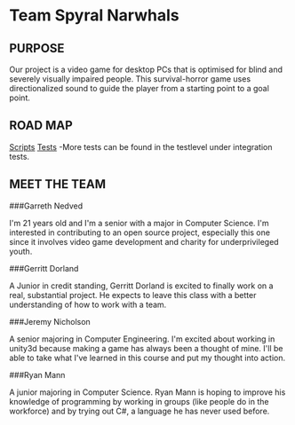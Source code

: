 Team Spyral Narwhals
====================

PURPOSE
--------

Our project is a video game for desktop PCs that is optimised for blind and severely visually impaired people. This survival-horror game uses directionalized sound to guide the player from a starting point to a goal point.
 
ROAD MAP
--------
[Scripts](https://github.com/CSUChicoSoftwareEngineering/spyral-narwhals/tree/master/SoundMaze/Assets/My%20Scripts)
[Tests](https://github.com/CSUChicoSoftwareEngineering/spyral-narwhals/tree/master/SoundMaze/Assets/My%20Tests/Editor)
-More tests can be found in the testlevel under integration tests.

 
MEET THE TEAM
--------------

###Garreth Nedved

I'm 21 years old and I'm a senior with a major in Computer Science. I'm interested in contributing to an open source project, especially this one since it involves video game development and charity for underprivileged youth.

###Gerritt Dorland

A Junior in credit standing, Gerritt Dorland is excited to finally work on a real, substantial project. He expects to leave this class with a better understanding of how to work with a team.

###Jeremy Nicholson 

A senior majoring in Computer Engineering. I'm excited about working in unity3d because making a game has always been a thought of mine.  I'll be able to take what I've learned in this course and put my thought into action.

###Ryan Mann

A junior majoring in Computer Science.  Ryan Mann is hoping to improve his knowledge of programming by working in groups (like people do in the workforce) and by trying out C#, a language he has never used before.

